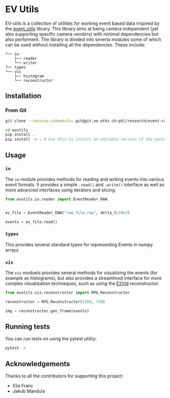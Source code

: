 EV Utils
========

EV-utils is a collection of utilities for working event based data inspired by the [event_utils](https://github.com/TimoStoff/event_utils) library. This library aims at being camera independent (yet also supporting specific camera vendors) with minimal dependencies but also performent. The library is divided into severla modules some of which can be used without installing all the dependencies. These include:

```
└── io
    ├── reader 
    └── writer
└── types
└── vis
    ├── histogram
    └── reconstructor
```


## Installation

### From Git
```bash
git clone --recurse-submodules git@git.ee.ethz.ch:pbl/research/event-camera/evutils.git

cd evutils
pip install . 
pip install -e . # Use this to install an editable version of the package
```

## Usage 

### `io`

The `io` module provides methods for reading and writing events into various event formats. It provides a simple `.read()` and `.write()` interface as well as more advanced interfaces using iterators and slicing.

```python
from evutils.io.reader import EventReader_RAW


ev_file = EventReader_RAW("raw_file.raw", delta_t=10e3)

events = ev_file.read()

```


### `types`

This provides several standard types for representing Events in numpy arrays


### `vis`

The `vis` moduels provides several methods for visualizing the events (for example as histograms), but also provides a streamlined interface for more complex visualization techneques, such as using the [E2Vid](https://github.com/uzh-rpg/rpg_e2vid) reconstructor.


```python
from evutils.vis.reconstructor import RPG_Reconstructor

reconstructor = RPG_Reconstructor(1280, 720)

img = reconstructor.gen_frame(events)

```

## Running tests

You can run tests on using the pytest utility:
```bash
pytest -s
```


## Acknowledgements

Thanks to all the contributors for supporting this project:

* Elia Franc
* Jakub Mandula

